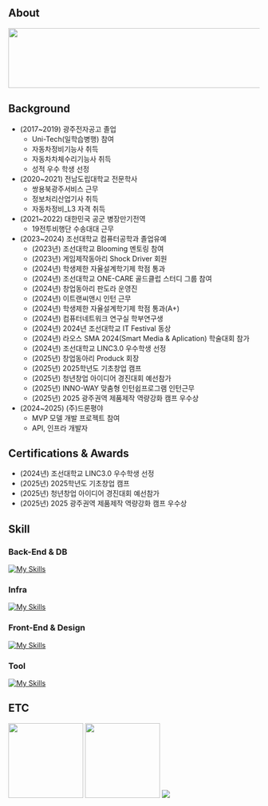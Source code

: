 <!-- About -->
<div>
  <h2>About</h2>
  <a href="https://github.com/devxb/gitanimals">
    <img src="https://render.gitanimals.org/lines/{scorve12}?pet-id=1" width="1000" height="120"/>
  </a>
</div>

<div>
  <h2>Background</h2>
  <ul>
    <li>(2017~2019) 광주전자공고 졸업
      <ul>
        <li>Uni-Tech(일학습병행) 참여</li>
        <li>자동차정비기능사 취득</li>
        <li>자동차차체수리기능사 취득</li>
        <li>성적 우수 학생 선정</li>
      </ul>
    </li>
    <li>(2020~2021) 전남도립대학교 전문학사
      <ul>
        <li>쌍용북광주서비스 근무</li>
        <li>정보처리산업기사 취득</li>
        <li>자동차정비_L3 자격 취득</li>
      </ul>
    </li>
    <li>(2021~2022) 대한민국 공군 병장만기전역
      <ul>
        <li>19전투비행단 수송대대 근무</li>
      </ul>
    </li>
    <li>(2023~2024) 조선대학교 컴퓨터공학과 졸업유예
      <ul>
        <li>(2023년) 조선대학교 Blooming 멘토링 참여</li>
        <li>(2023년) 게임제작동아리 Shock Driver 회원</li>
        <li>(2024년) 학생제한 자율설계학기제 학점 통과</li>
        <li>(2024년) 조선대학교 ONE-CARE 골드클럽 스터디 그룹 참여</li>
        <li>(2024년) 창업동아리 판도라 운영진</li>
        <li>(2024년) 이트랜씨앤시 인턴 근무</li>
        <li>(2024년) 학생제한 자율설계학기제 학점 통과(A+)</li>
        <li>(2024년) 컴퓨터네트워크 연구실 학부연구생</li>
        <li>(2024년) 2024년 조선대학교 IT Festival 동상</li>
        <li>(2024년) 라오스 SMA 2024(Smart Media & Aplication) 학술대회 참가</li>
        <li>(2024년) 조선대학교 LINC3.0 우수학생 선정</li>
        <li>(2025년) 창업동아리 Produck 회장</li>
        <li>(2025년) 2025학년도 기초창업 캠프</li>
        <li>(2025년) 청년창업 아이디어 경진대회 예선참가</li>
        <li>(2025년) INNO-WAY 맞춤형 인턴쉽프로그램 인턴근무</li>
        <li>(2025년) 2025 광주권역 제품제작 역량강화 캠프 우수상</li>
      </ul>
    </li>
    <li>(2024~2025) (주)드론평야
      <ul>
        <li>MVP 모델 개발 프로젝트 참여</li>
        <li>API, 인프라 개발자</li>
      </ul>
    </li>
  </ul>
</div>

<div>
  <h2>Certifications & Awards</h2>
  <ul>
    <li>(2024년) 조선대학교 LINC3.0 우수학생 선정</li>
    <li>(2025년) 2025학년도 기초창업 캠프</li>
    <li>(2025년) 청년창업 아이디어 경진대회 예선참가</li>
    <li>(2025년) 2025 광주권역 제품제작 역량강화 캠프 우수상</li>
  </ul>
<div>
<!-- Skill -->
<div>
  <h2>Skill</h2>
  <h3>Back-End & DB</h3>
  <a href="https://skillicons.dev" style="vertical-align: middle;">
    <img src="https://skillicons.dev/icons?i=spring,django,,postgresql,mysql,redis&theme=light" alt="My Skills" />
  </a>
  <h3>Infra</h3>
  <a href="https://skillicons.dev" style="vertical-align: middle;">
    <img src="https://skillicons.dev/icons?i=aws,docker,vercel&theme=light" alt="My Skills" />
  </a>

  <h3>Front-End & Design</h3>
  <a href="https://skillicons.dev" style="vertical-align: middle;">
    <img src="https://skillicons.dev/icons?i=react,nodejs,npm,,figma&theme=light" alt="My Skills" />
  </a>

  <h3>Tool</h3>
  <a href="https://skillicons.dev" style="vertical-align: middle;">
    <img src="https://skillicons.dev/icons?i=discord,postman,vscode,notion&theme=light" alt="My Skills" />
  </a>
</div>

<!-- ETC -->
<div>
  <h2>ETC</h2>
   
  <img src="https://github-readme-stats.vercel.app/api?username=scorve12&show_icons=true&theme=catppuccino" height="150">
  <img src="http://mazassumnida.wtf/api/v2/generate_badge?boj=socrve5322" height="150">

  <img src="https://github-profile-trophy.vercel.app/?username=scorve12&column=-1">
</div>